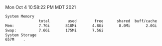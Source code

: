 Mon Oct  4 10:58:22 PM MDT 2021
```bash
System Memory
               total        used        free      shared  buff/cache   available
Mem:           7.7Gi       818Mi       4.8Gi       8.0Mi       2.0Gi       6.6Gi
Swap:          7.6Gi       175Mi       7.5Gi
System Storage
657M	.
```
